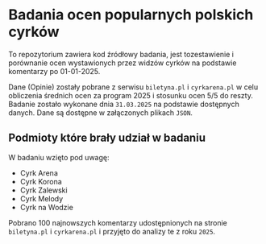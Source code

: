 # Badania ocen popularnych polskich cyrków

To repozytorium zawiera kod źródłowy badania, jest tozestawienie i porównanie ocen wystawionych przez widzów cyrków na podstawie komentarzy po 01-01-2025. 

Dane (Opinie) zostały pobrane z serwisu `biletyna.pl` i `cyrkarena.pl` w celu obliczenia średnich ocen za program 2025 i stosunku ocen 5/5 do reszty.
Badanie zostało wykonane dnia `31.03.2025` na podstawie dostępnych danych. Dane są dostępne w załączonych plikach `JSON`.

## Podmioty które brały udział w badaniu
W badaniu wzięto pod uwagę:
* Cyrk Arena
* Cyrk Korona
* Cyrk Zalewski
* Cyrk Melody
* Cyrk na Wodzie

Pobrano 100 najnowszych komentarzy udostępnionych na stronie `biletyna.pl` i `cyrkarena.pl` i przyjęto do analizy te z roku `2025`.



